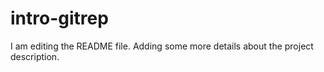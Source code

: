 # intro-gitrep
I am editing the README file. Adding some more details about the 
project description.

